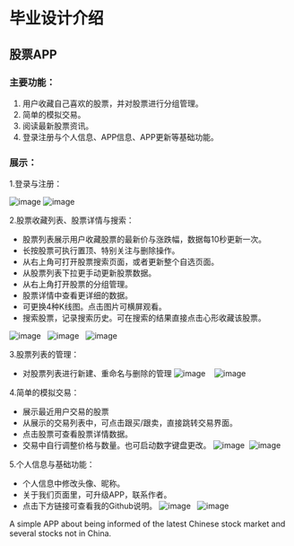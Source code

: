 # 毕业设计介绍
## 股票APP
### 主要功能：
1. 用户收藏自己喜欢的股票，并对股票进行分组管理。
2. 简单的模拟交易。
3. 阅读最新股票资讯。
4. 登录注册与个人信息、APP信息、APP更新等基础功能。

### 展示：
1.登录与注册：   

![image](https://github.com/Seckawijoki/Graduation_Project_Simple_Stock_APP/blob/master/login.png)   ![image](https://github.com/Seckawijoki/Graduation_Project_Simple_Stock_APP/blob/master/register.png)  

2.股票收藏列表、股票详情与搜索：

* 股票列表展示用户收藏股票的最新价与涨跌幅，数据每10秒更新一次。
* 长按股票可执行置顶、特别关注与删除操作。
* 从右上角可打开股票搜索页面，或者更新整个自选页面。
* 从股票列表下拉更手动更新股票数据。
* 从右上角打开股票的分组管理。
* 股票详情中查看更详细的数据。
* 可更换4种K线图。点击图片可横屏观看。
* 搜索股票，记录搜索历史。可在搜索的结果直接点击心形收藏该股票。

![image](https://github.com/Seckawijoki/Graduation_Project_Simple_Stock_APP/blob/master/quotation_list.png)   ![image](https://github.com/Seckawijoki/Graduation_Project_Simple_Stock_APP/blob/master/quotation_details.png)   ![image](https://github.com/Seckawijoki/Graduation_Project_Simple_Stock_APP/blob/master/search.png)

3.股票列表的管理：
* 对股票列表进行新建、重命名与删除的管理
![image](https://github.com/Seckawijoki/Graduation_Project_Simple_Stock_APP/blob/master/group_manager.png)    ![image](https://github.com/Seckawijoki/Graduation_Project_Simple_Stock_APP/blob/master/group_editor.png)

4.简单的模拟交易：
* 展示最近用户交易的股票
* 从展示的交易列表中，可点击跟买/跟卖，直接跳转交易界面。
* 点击股票可查看股票详情数据。
* 交易中自行调整价格与数量。也可启动数字键盘更改。
![image](https://github.com/Seckawijoki/Graduation_Project_Simple_Stock_APP/blob/master/transaction.png)  ![image](https://github.com/Seckawijoki/Graduation_Project_Simple_Stock_APP/blob/master/trade.png)

5.个人信息与基础功能：
* 个人信息中修改头像、昵称。
* 关于我们页面里，可升级APP，联系作者。
* 点击下方链接可查看我的Github说明。
![image](https://github.com/Seckawijoki/Graduation_Project_Simple_Stock_APP/blob/master/personal_info.png)   ![image](https://github.com/Seckawijoki/Graduation_Project_Simple_Stock_APP/blob/master/about_us.png)





A simple APP about being informed of the latest Chinese stock market and several stocks not in China.
 
